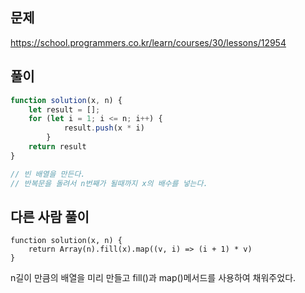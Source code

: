 ## 문제
https://school.programmers.co.kr/learn/courses/30/lessons/12954
## 풀이
```javascript
function solution(x, n) {
    let result = [];
    for (let i = 1; i <= n; i++) {
            result.push(x * i)
        }
    return result
}

// 빈 배열을 만든다.
// 반복문을 돌려서 n번째가 될때까지 x의 배수를 넣는다.
```
## 다른 사람 풀이
```
function solution(x, n) {
    return Array(n).fill(x).map((v, i) => (i + 1) * v)
}
```
n길이 만큼의 배열을 미리 만들고 fill()과 map()메서드를 사용하여 채워주었다.
